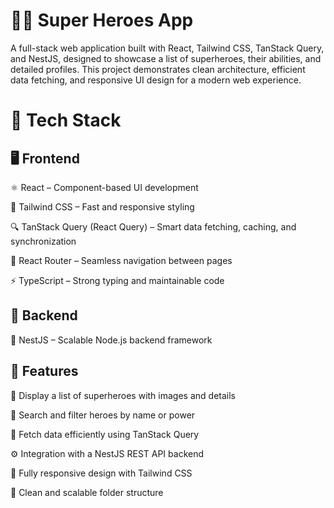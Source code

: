 # 🦸‍♂️ Super Heroes App

A full-stack web application built with React, Tailwind CSS, TanStack Query, and NestJS, designed to showcase a list of superheroes, their abilities, and detailed profiles.
This project demonstrates clean architecture, efficient data fetching, and responsive UI design for a modern web experience.

# 🚀 Tech Stack
## 🖥️ Frontend

⚛️ React – Component-based UI development

🎨 Tailwind CSS – Fast and responsive styling

🔍 TanStack Query (React Query) – Smart data fetching, caching, and synchronization

🧭 React Router – Seamless navigation between pages

⚡ TypeScript – Strong typing and maintainable code

## 🧠 Backend

🦄 NestJS – Scalable Node.js backend framework

## 🧩 Features

🦸 Display a list of superheroes with images and details

🔎 Search and filter heroes by name or power

💾 Fetch data efficiently using TanStack Query

⚙️ Integration with a NestJS REST API backend

📱 Fully responsive design with Tailwind CSS

💬 Clean and scalable folder structure